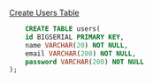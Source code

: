 [Create Users Table ](https://www.youtube.com/watch?v=vxu1RrR0vbw&t=392s)
```sql
	CREATE TABLE users(
	id BIGSERIAL PRIMARY KEY,
	name VARCHAR(20) NOT NULL,
	email VARCHAR(200) NOT NULL,
	password VARCHAR(200) NOT NULL
);
```